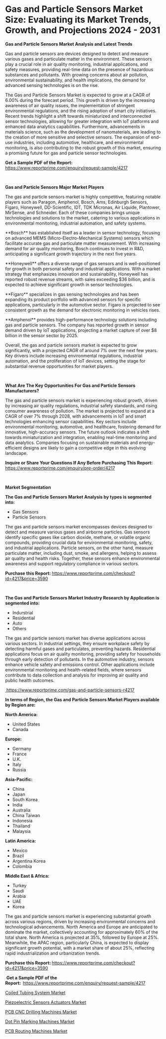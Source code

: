 <p><h1>Gas and Particle Sensors Market Size: Evaluating its Market Trends, Growth, and Projections 2024 - 2031</h1></p><p><strong>Gas and Particle Sensors Market Analysis and Latest Trends</strong></p>
<p><p>Gas and particle sensors are devices designed to detect and measure various gases and particulate matter in the environment. These sensors play a crucial role in air quality monitoring, industrial applications, and safety measures, providing real-time data on the presence of hazardous substances and pollutants. With growing concerns about air pollution, environmental sustainability, and health implications, the demand for advanced sensing technologies is on the rise.</p><p>The Gas and Particle Sensors Market is expected to grow at a CAGR of 6.00% during the forecast period. This growth is driven by the increasing awareness of air quality issues, the implementation of stringent environmental regulations, and the rising adoption of smart city initiatives. Recent trends highlight a shift towards miniaturized and interconnected sensor technologies, allowing for greater integration with IoT platforms and enhanced data analytics capabilities. Furthermore, advancements in materials science, such as the development of nanomaterials, are leading to the creation of more sensitive and selective sensors. The expansion of end-use industries, including automotive, healthcare, and environmental monitoring, is also contributing to the robust growth of this market, ensuring a promising future for gas and particle sensor technologies.</p></p>
<p><strong>Get a Sample PDF of the Report:&nbsp;</strong> <a href="https://www.reportprime.com/enquiry/request-sample/4217">https://www.reportprime.com/enquiry/request-sample/4217</a></p>
<p>&nbsp;</p>
<p><strong>Gas and Particle Sensors Major Market Players</strong></p>
<p><p>The gas and particle sensors market is highly competitive, featuring notable players such as Paragon, Amphenol, Bosch, Ams, Edinburgh Sensors, Figaro, Honeywell, DD-Scientific, IDT, TDK Micronas, Air Liquide, Plantower, MirSense, and Schneider. Each of these companies brings unique technologies and solutions to the market, catering to various applications in environmental monitoring, industrial automation, and safety systems.</p><p>**Bosch** has established itself as a leader in sensor technology, focusing on advanced MEMS (Micro-Electro-Mechanical Systems) sensors which facilitate accurate gas and particulate matter measurement. With increasing demand for air quality monitoring, Bosch continues to invest in R&D, anticipating a significant growth trajectory in the next five years.</p><p>**Honeywell** offers a diverse range of gas sensors and is well-positioned for growth in both personal safety and industrial applications. With a market strategy that emphasizes innovation and sustainability, Honeywell has reported robust revenue streams, with sales exceeding $36 billion, and is expected to achieve significant growth in sensor technologies.</p><p>**Figaro** specializes in gas sensing technologies and has been expanding its product portfolio with advanced sensors for specific applications, particularly in the automotive sector. Figaro is projected to see consistent growth as the demand for electronic monitoring in vehicles rises.</p><p>**Amphenol** provides high-performance technology solutions including gas and particle sensors. The company has reported growth in sensor demand driven by IoT applications, projecting a market capture of over $8 billion in the sensor sector by 2025.</p><p>Overall, the gas and particle sensors market is expected to grow significantly, with a projected CAGR of around 7% over the next few years. Key drivers include increasing environmental regulations, industrial automation, and the proliferation of IoT devices, setting the stage for substantial revenue opportunities for market players.</p></p>
<p>&nbsp;</p>
<p><strong>What Are The Key Opportunities For Gas and Particle Sensors Manufacturers?</strong></p>
<p><p>The gas and particle sensors market is experiencing robust growth, driven by increasing air quality regulations, industrial safety standards, and rising consumer awareness of pollution. The market is projected to expand at a CAGR of over 7% through 2028, with advancements in IoT and smart technologies enhancing sensor capabilities. Key sectors include environmental monitoring, automotive, and healthcare, fostering demand for innovative, high-accuracy sensors. The future outlook indicates a shift towards miniaturization and integration, enabling real-time monitoring and data analytics. Companies focusing on sustainable materials and energy-efficient designs are likely to gain a competitive edge in this evolving landscape.</p></p>
<p><strong>Inquire or Share Your Questions If Any Before Purchasing This Report:</strong> <a href="https://www.reportprime.com/enquiry/pre-order/4217">https://www.reportprime.com/enquiry/pre-order/4217</a></p>
<p>&nbsp;</p>
<p><strong>Market Segmentation</strong></p>
<p><strong>The Gas and Particle Sensors Market Analysis by types is segmented into:</strong></p>
<p><ul><li>Gas Sensors</li><li>Particle Sensors</li></ul></p>
<p><p>The gas and particle sensors market encompasses devices designed to detect and measure various gases and airborne particles. Gas sensors identify specific gases like carbon dioxide, methane, or volatile organic compounds, providing crucial data for environmental monitoring, safety, and industrial applications. Particle sensors, on the other hand, measure particulate matter, including dust, smoke, and allergens, helping to assess air quality and health risks. Together, these sensors enhance environmental awareness and support regulatory compliance in various sectors.</p></p>
<p><strong>Purchase this Report:&nbsp;</strong><a href="https://www.reportprime.com/checkout?id=4217&price=3590">https://www.reportprime.com/checkout?id=4217&price=3590</a></p>
<p>&nbsp;</p>
<p><strong>The Gas and Particle Sensors Market Industry Research by Application is segmented into:</strong></p>
<p><ul><li>Indurstrial</li><li>Residential</li><li>Auto</li><li>Others</li></ul></p>
<p><p>The gas and particle sensors market has diverse applications across various sectors. In industrial settings, they ensure workplace safety by detecting harmful gases and particulates, preventing hazards. Residential applications focus on air quality monitoring, providing safety for households through early detection of pollutants. In the automotive industry, sensors enhance vehicle safety and emissions control. Other applications include environmental monitoring and health-related fields, where sensors contribute to data collection and analysis for improving air quality and public health outcomes.</p></p>
<p><a href="https://www.reportprime.com/gas-and-particle-sensors-r4217">&nbsp;https://www.reportprime.com/gas-and-particle-sensors-r4217</a></p>
<p><strong>In terms of Region, the Gas and Particle Sensors Market Players available by Region are:</strong></p>
<p>
    <p> <strong> North America: </strong>
        <ul>
            <li>United States</li>
            <li>Canada</li>
        </ul>
        </p> 
    <p> <strong> Europe: </strong>
        <ul>
            <li>Germany</li>
            <li>France</li>
            <li>U.K.</li>
            <li>Italy</li>
            <li>Russia</li>
        </ul>
        </p> 
    <p> <strong> Asia-Pacific: </strong>
        <ul>
            <li>China</li>
            <li>Japan</li>
            <li>South Korea</li>
            <li>India</li>
            <li>Australia</li>
            <li>China Taiwan</li>
            <li>Indonesia</li>
            <li>Thailand</li>
            <li>Malaysia</li>
        </ul>
        </p> 
    <p> <strong> Latin America: </strong>
        <ul>
            <li>Mexico</li>
            <li>Brazil</li>
            <li>Argentina Korea</li>
            <li>Colombia</li>
        </ul>
        </p> 
    <p> <strong> Middle East & Africa: </strong>
        <ul>
            <li>Turkey</li>
            <li>Saudi</li>
            <li>Arabia</li>
            <li>UAE</li>
            <li>Korea</li>
        </ul>
    </p>
    </p>
<p><p>The gas and particle sensors market is experiencing substantial growth across various regions, driven by increasing environmental concerns and technological advancements. North America and Europe are anticipated to dominate the market, collectively accounting for approximately 60% of the total share. North America is projected at 35%, followed by Europe at 25%. Meanwhile, the APAC region, particularly China, is expected to display significant growth potential, with a market share of about 25%, reflecting rapid industrialization and urbanization trends.</p></p>
<p><strong>Purchase this Report: </strong><a href="https://www.reportprime.com/checkout?id=4217&price=3590">https://www.reportprime.com/checkout?id=4217&price=3590</a></p>
<p>&nbsp;<strong>Get a Sample PDF of the Report:&nbsp;&nbsp;</strong><a href="https://www.reportprime.com/enquiry/request-sample/4217">https://www.reportprime.com/enquiry/request-sample/4217</a></p>
<p><strong></strong></p>
<p><p><a href="https://www.linkedin.com/pulse/market-forecast-global-coiled-tubing-system-trends-impact-analysis-o5kke?trackingId=yMft%2Bm%2FgR966frv0C1TyXQ%3D%3D">Coiled Tubing System Market</a></p><p><a href="https://github.com/sofayahoo2023/Market-Research-Report-List-6/blob/main/piezoelectric-sensors-actuators-market.md">Piezoelectric Sensors Actuators Market</a></p><p><a href="https://issuu.com/reportprime-2/docs/pcb-cnc-drilling-machines-market-si_fecaa684e143ed">PCB CNC Drilling Machines Market</a></p><p><a href="https://www.linkedin.com/pulse/dot-pin-marking-machines-market-size-share-analysis-growth-trends-kbmne?trackingId=LFh%2BfSq8QNG%2BbyyV8m6MZA%3D%3D">Dot Pin Marking Machines Market</a></p><p><a href="https://issuu.com/reportprime-2/docs/pcb-routing-machines-market-size-20_b7c623ab72f014">PCB Routing Machines Market</a></p></p>